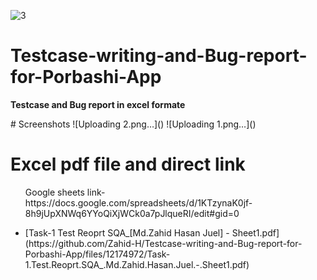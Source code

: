 ![3](https://github.com/Zahid-H/Testcase-writing-and-Bug-report-for-Porbashi-App/assets/83463788/9e0b7b2c-d195-4917-8fb8-abf9c340cce1)
# Testcase-writing-and-Bug-report-for-Porbashi-App

<p><b>Testcase and Bug report in excel formate</b></p>
# Screenshots
![Uploading 2.png…]()
![Uploading 1.png…]()


# Excel pdf file and direct link
<ul>
Google sheets link- https://docs.google.com/spreadsheets/d/1KTzynaK0jf-8h9jUpXNWq6YYoQiXjWCk0a7pJlqueRI/edit#gid=0
</ul>
<ul>
  <li>[Task-1 Test Reoprt SQA_[Md.Zahid Hasan Juel] - Sheet1.pdf](https://github.com/Zahid-H/Testcase-writing-and-Bug-report-for-Porbashi-App/files/12174972/Task-1.Test.Reoprt.SQA_.Md.Zahid.Hasan.Juel.-.Sheet1.pdf)</li>
 
</ul>


